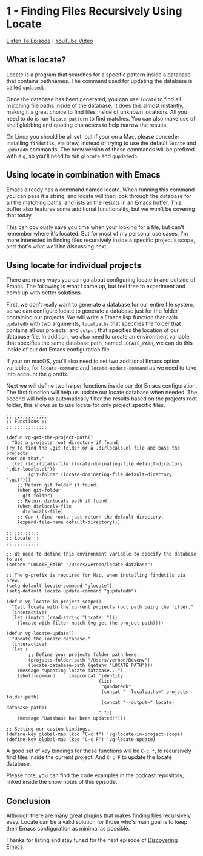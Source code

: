 # 1 - Finding Files Recursively Using Locate

[Listen To Episode](https://www.discovering-emacs.com/2134279/12265945-1-finding-files-recursively-using-locate) | [YouTube Video](https://youtu.be/Qz8O9XWKFwM)

## What is locate?

Locate is a program that searches for a specific pattern inside a database that contains pathnames. The command used for updating the database is called `updatedb`.

Once the database has been generated, you can use `locate` to find all matching file paths inside of the database. It does this almost instantly, making it a great choice to find files inside of unknown locations. All you need to do is run `locate pattern` to find matches. You can also make use of shell globbing and quoting characters to help narrow the results.

On Linux you should be all set, but if your on a Mac, please conceder installing `findutils`, via brew, instead of trying to use the default `locate` and `updatedb` commands. The brew version of these commands will be prefixed with a `g`, so you'll need to run `glocate` and `gupdatedb`.

## Using locate in combination with Emacs

Emacs already has a command named locate. When running this command you can pass it a string, and locate will then look through the database for all the matching paths, and lists all the results in an Emacs buffer. This buffer also features some additional functionality, but we won't be covering that today.

This can obviously save you time when your looking for a file, but can't remember where it's located. But for most of my personal use cases, I'm more interested in finding files recursively inside a specific project's scope, and that's what we'll be discussing next.

## Using locate for individual projects

There are many ways you can go about configuring locate in and outside of Emacs. The following is what I came up, but feel free to experiment and come up with better solutions.

First, we don't really want to generate a database for our entire file system, so we can configure locate to generate a database just for the folder containing our projects. We will write a Emacs lisp function that calls `updatedb` with two arguments, `localpaths` that specifies the folder that contains all our projects, and `output` that specifies the location of our database file. In addition, we also need to create an environment variable that specifies the same database path, named `LOCATE_PATH`, we can do this inside of our dot Emacs configuration file.

If your on macOS, you'll also need to set two additional Emacs option variables, for `locate-command` and `locate-update-command` as we need to take into account the `g` prefix.

Next we will define two helper functions inside our dot Emacs configuration. The first function will help us update our locate database when needed. The second will help us automatically filter the results based on the projects root folder, this allows us to use locate for only project specific files.

```Lisp
;;;;;;;;;;;;;;;
;; Functions ;;
;;;;;;;;;;;;;;;

(defun vg-get-the-project-path()
  "Get a projects root directory if found.
Try to find the .git folder or a .dirlocals.el file and base the projects
root on that."
  (let ((dirlocals-file (locate-dominating-file default-directory ".dir-locals.el"))
        (git-folder (locate-dominating-file default-directory ".git")))
    ;; Return git folder if found.
    (when git-folder
      git-folder)
    ;; Return dirlocals path if found.
    (when dirlocals-file
      dirlocals-file)
    ;; Can't find root, just return the default directory.
    (expand-file-name default-directory)))

;;;;;;;;;;;;
;; Locate ;;
;;;;;;;;;;;;

;; We need to define this environment variable to specify the database to use.
(setenv "LOCATE_PATH" "/Users/vernon/locate-database")

;; The g-prefix is required for Mac, when installing findutils via brew.
(setq-default locate-command "glocate")
(setq-default locate-update-command "gupdatedb")

(defun vg-locate-in-project-scope()
  "Call locate with the current projects root path being the filter."
  (interactive)
  (let ((match (read-string "Locate: ")))
    (locate-with-filter match (vg-get-the-project-path))))

(defun vg-locate-update()
  "Update the locate database."
  (interactive)
  (let (
        ;; Define your projects folder path here.
        (projects-folder-path "/Users/vernon/Devenv")
        (locate-database-path (getenv "LOCATE_PATH")))
    (message "Updating locate database...")
    (shell-command     (mapconcat 'identity
                                  (list
                                   "gupdatedb"
                                   (concat "--localpaths=" projects-folder-path)
                                   (concat "--output=" locate-database-path))
                                  " "))
    (message "Database has been updated!")))

;; Setting our custom bindings.
(define-key global-map (kbd "C-c f") 'vg-locate-in-project-scope)
(define-key global-map (kbd "C-c F") 'vg-locate-update)
```

A good set of key bindings for these functions will be `C-c f`, to recursively find files inside the current project. And `C-c F` to update the locate database.

Please note, you can find the code examples in the podcast repository, linked inside the show notes of this episode.

## Conclusion

Although there are many great plugins that makes finding files recursively easy. Locate can be a valid solution for those who's main goal is to keep their Emacs configuration as minimal as possible.

Thanks for listing and stay tuned for the next episode of [Discovering Emacs](https://www.discovering-emacs.com).
